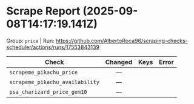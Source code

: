 # Scrape Report (2025-09-08T14:17:19.141Z)

Group: `price`  |  Run: https://github.com/AlbertoRoca96/scraping-checks-scheduler/actions/runs/17553843139

| Check | Changed | Keys | Error |
|---|:---:|:--|:--|
| `scrapeme_pikachu_price` | — |  |  |
| `scrapeme_pikachu_availability` | — |  |  |
| `psa_charizard_price_gem10` | — |  |  |
